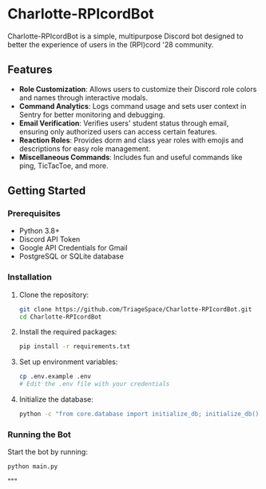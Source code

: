 # Charlotte-RPIcordBot

Charlotte-RPIcordBot is a simple, multipurpose Discord bot designed to better the experience of users in the (RPI)cord '28 community.

## Features

- **Role Customization**: Allows users to customize their Discord role colors and names through interactive modals.
- **Command Analytics**: Logs command usage and sets user context in Sentry for better monitoring and debugging.
- **Email Verification**: Verifies users' student status through email, ensuring only authorized users can access certain features.
- **Reaction Roles**: Provides dorm and class year roles with emojis and descriptions for easy role management.
- **Miscellaneous Commands**: Includes fun and useful commands like ping, TicTacToe, and more.

## Getting Started

### Prerequisites

- Python 3.8+
- Discord API Token
- Google API Credentials for Gmail
- PostgreSQL or SQLite database

### Installation

1. Clone the repository:
    ```sh
    git clone https://github.com/TriageSpace/Charlotte-RPIcordBot.git
    cd Charlotte-RPIcordBot
    ```

2. Install the required packages:
    ```sh
    pip install -r requirements.txt
    ```

3. Set up environment variables:
    ```sh
    cp .env.example .env
    # Edit the .env file with your credentials
    ```

4. Initialize the database:
    ```sh
    python -c "from core.database import initialize_db; initialize_db()"
    ```

### Running the Bot

Start the bot by running:
```
python main.py
```
"""